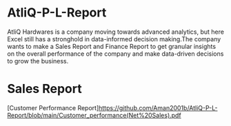 # AtliQ-P-L-Report
AtliQ Hardwares is a company moving towards advanced analytics, but here Excel still has a stronghold in data-informed decision making.The company wants to make a Sales Report and Finance Report to get granular insights on the overall performance of the company and make data-driven decisions to grow the business.
# Sales Report
[Customer Performance Report]https://github.com/Aman2001b/AtliQ-P-L-Report/blob/main/Customer_performance(Net%20Sales).pdf
